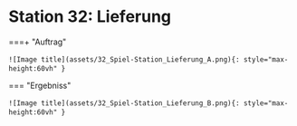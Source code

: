 
# Station 32: Lieferung


===+ "Auftrag"

    ![Image title](assets/32_Spiel-Station_Lieferung_A.png){: style="max-height:60vh" }


=== "Ergebniss"

    ![Image title](assets/32_Spiel-Station_Lieferung_B.png){: style="max-height:60vh" }
